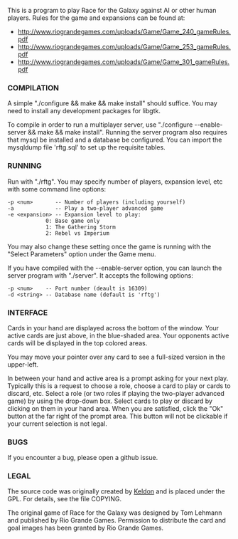 This is a program to play Race for the Galaxy against AI or other human players.  Rules
for the game and expansions can be found at:

*	http://www.riograndegames.com/uploads/Game/Game_240_gameRules.pdf
*	http://www.riograndegames.com/uploads/Game/Game_253_gameRules.pdf
*	http://www.riograndegames.com/uploads/Game/Game_301_gameRules.pdf

### COMPILATION

A simple "./configure && make && make install" should suffice.  You
may need to install any development packages for libgtk.

To compile in order to run a multiplayer server, use "./configure --enable-server && make && make install". Running the server program also requires that mysql be installed and a database be configured. You can import the mysqldump file 'rftg.sql' to set up the requisite tables.

### RUNNING

Run with "./rftg".  You may specify number of players, expansion level,
etc with some command line options:

	-p <num>       -- Number of players (including yourself)
	-a             -- Play a two-player advanced game
	-e <expansion> -- Expansion level to play:
				0: Base game only
				1: The Gathering Storm
				2: Rebel vs Imperium

You may also change these setting once the game is running with the
"Select Parameters" option under the Game menu.

If you have compiled with the --enable-server option, you can launch the server program with "./server". It accepts the following options:

	-p <num>	-- Port number (deault is 16309)
	-d <string>	-- Database name (default is 'rftg')

### INTERFACE

Cards in your hand are displayed across the bottom of the window.  Your
active cards are just above, in the blue-shaded area.  Your opponents
active cards will be displayed in the top colored areas.

You may move your pointer over any card to see a full-sized version in
the upper-left.

In between your hand and active area is a prompt asking for your next
play.  Typically this is a request to choose a role, choose a card to
play or cards to discard, etc.  Select a role (or two roles if playing
the two-player advanced game) by using the drop-down box.  Select cards
to play or discard by clicking on them in your hand area.  When you
are satisfied, click the "Ok" button at the far right of the prompt
area.  This button will not be clickable if your current selection is
not legal.

### BUGS

If you encounter a bug, please open a github issue.

### LEGAL

The source code was originally created by [Keldon](http://keldon.net/) and is placed under the GPL.  For
details, see the file COPYING.

The original game of Race for the Galaxy was designed by Tom Lehmann and
published by Rio Grande Games.  Permission to distribute the card and
goal images has been granted by Rio Grande Games.
